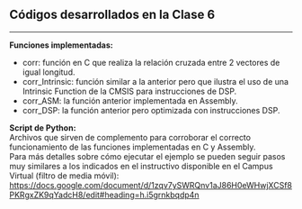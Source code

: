 ## Códigos desarrollados en la Clase 6  

***

**Funciones implementadas:**  
- corr: función en C que realiza la relación cruzada entre 2 vectores de igual longitud.  
- corr_Intrinsic: función similar a la anterior pero que ilustra el uso de una Intrinsic Function de la CMSIS para instrucciones de DSP.  
- corr_ASM: la función anterior implementada en Assembly.  
- corr_DSP: la función anterior pero optimizada con instrucciones DSP.  

**Script de Python:**  
Archivos que sirven de complemento para corroborar el correcto funcionamiento de las funciones implementadas en C y Assembly.  
Para más detalles sobre cómo ejecutar el ejemplo se pueden seguir pasos muy similares a los indicados en el instructivo disponible en el Campus Virtual (filtro de media móvil):  
https://docs.google.com/document/d/1zqv7ySWRQnv1aJ86H0eWHwjXCSf8PKRgxZK9qYadcH8/edit#heading=h.i5grnkbqdp4n  
